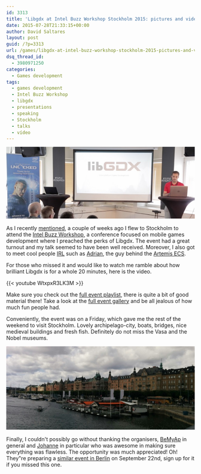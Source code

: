 ```yaml
---
id: 3313
title: 'Libgdx at Intel Buzz Workshop Stockholm 2015: pictures and video'
date: 2015-07-28T21:33:15+00:00
author: David Saltares
layout: post
guid: /?p=3313
url: /games/libgdx-at-intel-buzz-workshop-stockholm-2015-pictures-and-video/
dsq_thread_id:
  - 3980971250
categories:
  - Games development
tags:
  - games development
  - Intel Buzz Workshop
  - libgdx
  - presentations
  - speaking
  - Stockholm
  - talks
  - vídeo
---
```


![libgdx-intel-buzz-workshop.jpg](/img/wp/libgdx-intel-buzz-workshop.jpg)

As I recently [mentioned](/games/libgdx-at-intel-buzz-workshop-stockholm-2015/),
a couple of weeks ago I flew to Stockholm to attend the
[Intel Buzz Workshop](https://software.intel.com/en-us/event/buzzworkshop), a conference
focused on mobile games development where I preached the perks of Libgdx.
The event had a great turnout and my talk seemed to have been well received.
Moreover, I also got to meet cool people [IRL](http://www.urbandictionary.com/define.php?term=IRL) such as [Adrian](https://github.com/junkdog), the guy behind the [Artemis ECS](https://github.com/junkdog/artemis-odb).

For those who missed it and would like to watch me ramble about how brilliant
Libgdx is for a whole 20 minutes, here is the video.

{{< youtube WtxpxR3LK3M >}}

Make sure you check out the
[full event playlist](https://www.youtube.com/playlist?list=PLuP4XLxfL4Q6dwHc84_fb4IW6XGWGKr-v),
there is quite a bit of good material there! Take a look at the
[full event gallery](https://www.flickr.com/photos/bemyapp/sets/72157655838021780/) and be
all jealous of how much fun people had.

Conveniently, the event was on a Friday, which gave me the rest of the weekend to visit Stockholm. Lovely archipelago-city, boats, bridges, nice medieval buildings and fresh fish. Definitely do not miss the Vasa and the Nobel museums.

![stockholm-1024x454.jpg](/img/wp/stockholm-1024x454.jpg)

Finally, I couldn't possibly go without thanking the organisers,
[BeMyAp](https://twitter.com/bemyapp) in general and [Johanne](https://fr.linkedin.com/pub/johanne-mamet/47/558/199/en)
in particular who was awesome in making sure everything was flawless.
The opportunity was much appreciated! Oh! They"re preparing a [similar event in Berlin](http://intelbuzz.bemyapp.com/berlin/) on September 22nd, sign up for it if you missed this one.